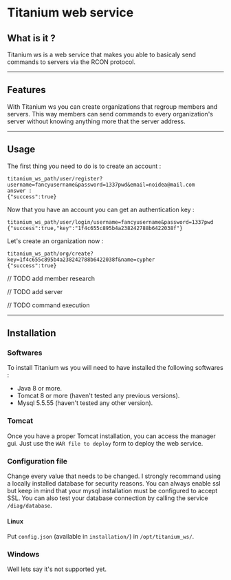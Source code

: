 # Titanium web service

## What is it ?

Titanium ws is a web service that makes you able to basicaly send commands to servers via the RCON protocol.
___

## Features

With Titanium ws you can create organizations that regroup members and servers. This way members can send commands to every organization's server without knowing anything more that the server address. 
___

## Usage
The first thing you need to do is to create an account :
```
titanium_ws_path/user/register?username=fancyusername&password=1337pwd&email=noidea@mail.com
answer :
{"success":true}
```
Now that you have an account you can get an authentication key :
```
titanium_ws_path/user/login/username=fancyusername&password=1337pwd
{"success":true,"key":"1f4c655c895b4a238242788b6422038f"}
```
Let's create an organization now :
```
titanium_ws_path/org/create?key=1f4c655c895b4a238242788b6422038f&name=cypher
{"success":true}
```

// TODO add member research 

// TODO add server

// TODO command execution
___

## Installation

### Softwares
To install Titanium ws you will need to have installed the following softwares :

+ Java 8 or more.
+ Tomcat 8 or more (haven't tested any previous versions).
+ Mysql 5.5.55 (haven't tested any other version).

### Tomcat
Once you have a proper Tomcat installation, you can access the manager gui. Just use the `WAR file to deploy` form to deploy the web service.

### Configuration file

Change every value that needs to be changed. I strongly recommand using a locally installed database for security reasons.
You can always enable ssl but keep in mind that your mysql installation must be configured to accept SSL.
You can also test your database connection by calling the service `/diag/database`. 

#### Linux
Put `config.json` (available in `installation/`) in `/opt/titanium_ws/`.

### Windows
Well lets say it's not supported yet.